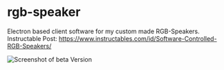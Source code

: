 # rgb-speaker
Electron based client software for my custom made RGB-Speakers. Instructable Post: https://www.instructables.com/id/Software-Controlled-RGB-Speakers/

![Screenshot of beta Version](http://i.imgur.com/n2Gk3M5.png)
